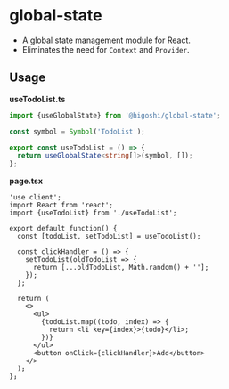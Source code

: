 # global-state

* A global state management module for React.
* Eliminates the need for `Context` and `Provider`.


## Usage

**useTodoList.ts**
```useTodoList.ts
import {useGlobalState} from '@higoshi/global-state';

const symbol = Symbol('TodoList');

export const useTodoList = () => {
  return useGlobalState<string[]>(symbol, []);
};

```

**page.tsx**
```page.tsx
'use client';
import React from 'react';
import {useTodoList} from './useTodoList';

export default function() {
  const [todoList, setTodoList] = useTodoList();

  const clickHandler = () => {
    setTodoList(oldTodoList => {
      return [...oldTodoList, Math.random() + ''];
    });
  };

  return (
    <>
      <ul>
        {todoList.map((todo, index) => {
          return <li key={index}>{todo}</li>;
        })}
      </ul>
      <button onClick={clickHandler}>Add</button>
    </>
  );
};
```
